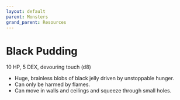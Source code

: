 ```yaml
---
layout: default
parent: Monsters
grand_parent: Resources
---
```


# Black Pudding

10 HP, 5 DEX, devouring touch (d8)  

- Huge, brainless blobs of black jelly driven by unstoppable hunger.  
- Can only be harmed by flames.  
- Can move in walls and ceilings and squeeze through small holes.  


